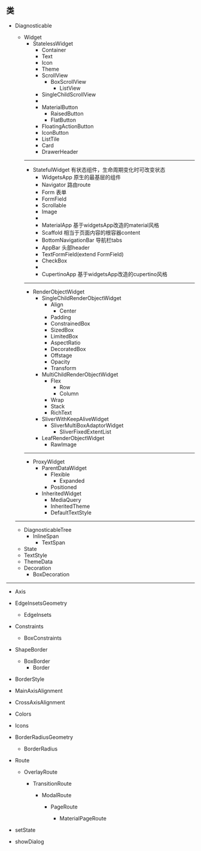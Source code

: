 ## 类


* Diagnosticable

  * Widget
    * StatelessWidget
      * Container
      * Text
      * Icon
      * Theme
      * ScrollView
        * BoxScrollView
          * ListView
      * SingleChildScrollView
      * 
      * MaterialButton
        * RaisedButton
        * FlatButton
      * FloatingActionButton
      * IconButton
      * ListTile
      * Card
      * DrawerHeader
    * **
    * StatefulWidget 有状态组件，生命周期变化时可改变状态
      * WidgetsApp 原生的最基层的组件
      * Navigator 路由route
      * Form 表单
      * FormField
      * Scrollable
      * Image
      * 
      * MaterialApp 基于widgetsApp改造的material风格
      * Scaffold 相当于页面内容的根容器content
      * BottomNavigationBar 导航栏tabs
      * AppBar 头部header
      * TextFormField(extend FormField)
      * CheckBox
      * 
      * CupertinoApp 基于widgetsApp改造的cupertino风格
    * **
    * RenderObjectWidget
      * SingleChildRenderObjectWidget
        * Align
          * Center
        * Padding
        * ConstrainedBox
        * SizedBox
        * LimitedBox
        * AspectRatio
        * DecoratedBox
        * Offstage
        * Opacity
        * Transform
      * MultiChildRenderObjectWidget
        * Flex
          * Row
          * Column
        * Wrap
        * Stack
        * RichText
      * SliverWithKeepAliveWidget
        * SliverMultiBoxAdaptorWidget
          * SliverFixedExtentList
      * LeafRenderObjectWidget
        * RawImage
    * **
    * ProxyWidget
      * ParentDataWidget
        * Flexible
          * Expanded
        * Positioned
      * InheritedWidget
        * MediaQuery
        * InheritedTheme
        * DefaultTextStyle
  * **
  * DiagnosticableTree
    * InlineSpan
      * TextSpan
  * State
  * TextStyle
  * ThemeData
  * Decoration
    * BoxDecoration
* **
* Axis

* EdgeInsetsGeometry

  * EdgeInsets

* Constraints
  * BoxConstraints

* ShapeBorder
  * BoxBorder
    * Border
  
* BorderStyle
  
* MainAxisAlignment
* CrossAxisAlignment

* Colors

* Icons

* BorderRadiusGeometry

  * BorderRadius

* Route

  * OverlayRoute

    * TransitionRoute

      * ModalRoute

        * PageRoute

          * MaterialPageRoute

* setState
* showDialog

